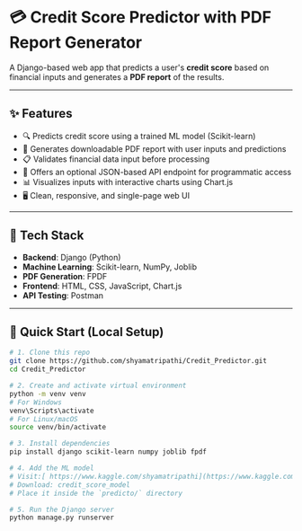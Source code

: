 # 💳 Credit Score Predictor with PDF Report Generator

A Django-based web app that predicts a user's **credit score** based on financial inputs and generates a **PDF report** of the results.

---

## ✨ Features

- 🔍 Predicts credit score using a trained ML model (Scikit-learn)
- 🧾 Generates downloadable PDF report with user inputs and predictions
- 📋 Validates financial data input before processing
- 📡 Offers an optional JSON-based API endpoint for programmatic access
- 📊 Visualizes inputs with interactive charts using Chart.js
- 🖥️ Clean, responsive, and single-page web UI

---

## 🧰 Tech Stack

- **Backend**: Django (Python)
- **Machine Learning**: Scikit-learn, NumPy, Joblib
- **PDF Generation**: FPDF
- **Frontend**: HTML, CSS, JavaScript, Chart.js
- **API Testing**: Postman

---

## 🚀 Quick Start (Local Setup)

```bash
# 1. Clone this repo
git clone https://github.com/shyamatripathi/Credit_Predictor.git
cd Credit_Predictor

# 2. Create and activate virtual environment
python -m venv venv
# For Windows
venv\Scripts\activate
# For Linux/macOS
source venv/bin/activate

# 3. Install dependencies
pip install django scikit-learn numpy joblib fpdf

# 4. Add the ML model
# Visit:[ https://www.kaggle.com/shyamatripathi](https://www.kaggle.com/shyamatripathi/datasets)
# Download: credit_score_model
# Place it inside the `predicto/` directory

# 5. Run the Django server
python manage.py runserver
